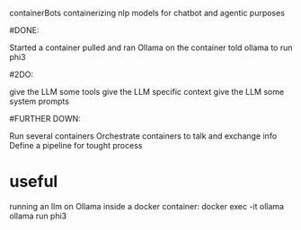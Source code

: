 containerBots
containerizing nlp models for chatbot and agentic purposes

#DONE:

Started a container
pulled and ran Ollama on the container
told ollama to run phi3

#2DO:

give the LLM some tools
give the LLM specific context
give the LLM some system prompts

#FURTHER DOWN:

Run several containers
Orchestrate containers to talk and exchange info
Define a pipeline for tought process

# useful
running an llm on Ollama inside a docker container: docker exec -it ollama ollama run phi3
